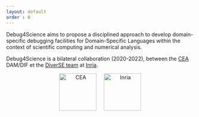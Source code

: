 ```yaml
---
layout: default
order : 0
---
```


Debug4Science aims to propose a disciplined approach to develop domain-specific debugging facilities for Domain-Specific Languages within the context of scientific computing and numerical analysis. 

Debug4Science is a bilateral collaboration (2020-2022), between the [CEA](http://www.cea.fr) DAM/DIF et the [DiverSE team](https://www.diverse-team.fr/) at [Inria](https://www.inria.fr).

<center>
<img src="{{ site.baseurl }}/img/cea.png" alt="CEA" style="width: 100px;"/>
&nbsp;&nbsp;&nbsp;
<img src="{{ site.baseurl }}/img/inria.png" alt="Inria" style="width: 100px;"/>
</center>
